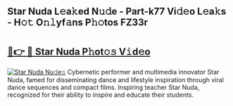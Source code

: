 ## Star Nuda L𝚎a𝚔ed N𝚞𝚍e - Part-k77 Vi𝚍𝚎o L𝚎a𝚔s - H𝚘𝚝 O𝚗𝚕yf𝚊ns P𝚑𝚘tos FZ33r

# <h2><a href="http://kfccmu.oniu.top/?m=Star+Nuda">🔗👉 🔴 Star Nuda P𝚑ot𝚘𝚜 V𝚒d𝚎o</a></h2>

[![Star Nuda Nu𝚍e𝚜](https://i.imgur.com/0qMVB7G.gif)](http://kfccmu.oniu.top/?m=Star+Nuda)
Cybernetic performer and multimedia innovator Star Nuda, famed for disseminating dance and lifestyle inspiration through viral dance sequences and compact films. Inspiring teacher Star Nuda, recognized for their ability to inspire and educate their students.  
